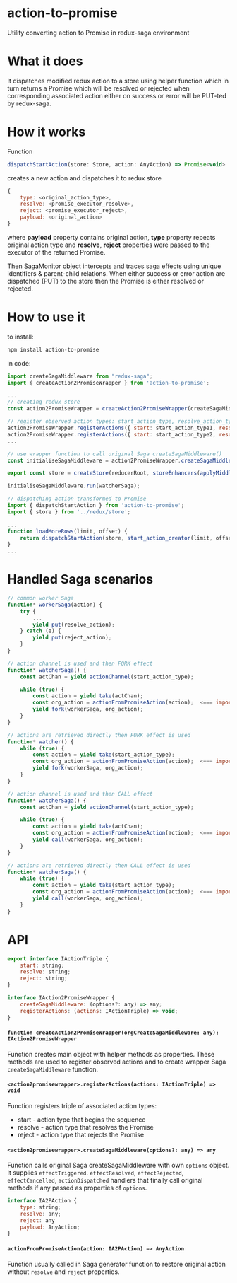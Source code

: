 # action-to-promise
Utility converting action to Promise in redux-saga environment

# What it does
It dispatches modified redux action to a store using helper function which in turn returns a Promise which will be resolved 
or rejected when corresponding associated action either on success or error will be PUT-ted by redux-saga.

# How it works
Function 
```javascript
dispatchStartAction(store: Store, action: AnyAction) => Promise<void> 
```
creates a new action and dispatches it to redux store
```javascript
{ 
    type: <original_action_type>, 
    resolve: <promise_executor_resolve>, 
    reject: <promise_executor_reject>, 
    payload: <original_action> 
}
```
where **payload** property contains original action, **type** property repeats original action type and **resolve**, **reject** properties 
were passed to the executor of the returned Promise.

Then SagaMonitor object intercepts and traces saga effects using unique identifiers & parent-child relations. 
When either success or error action are dispatched (PUT) to the store then the Promise is either resolved or rejected.

# How to use it

to install:
```javascript
npm install action-to-promise
```

in code:
```javascript
import createSagaMiddleware from "redux-saga";
import { createAction2PromiseWrapper } from 'action-to-promise';

...
// creating redux store
const action2PromiseWrapper = createAction2PromiseWrapper(createSagaMiddleware);  // pass Saga createSagaMiddleware function as parameter

// register observed action types: start_action_type, resolve_action_type, reject_action_type
action2PromiseWrapper.registerActions({ start: start_action_type1, resolve: resolve_action_type1, reject: reject_action_type1 });
action2PromiseWrapper.registerActions({ start: start_action_type2, resolve: resolve_action_type2, reject: reject_action_type2 });
...

// use wrapper function to call original Saga createSagaMiddleware()
const initialiseSagaMiddleware = action2PromiseWrapper.createSagaMiddleware();

export const store = createStore(reducerRoot, storeEnhancers(applyMiddleware(initialiseSagaMiddleware)));

initialiseSagaMiddleware.run(watcherSaga);
```

```javascript
// dispatching action transformed to Promise
import { dispatchStartAction } from 'action-to-promise';
import { store } from '../redux/store';

...
function loadMoreRows(limit, offset) {
    return dispatchStartAction(store, start_action_creator(limit, offset));
}
...
```

# Handled Saga scenarios
```javascript
// common worker Saga
function* workerSaga(action) {
    try {
        ...
        yield put(resolve_action);
    } catch (e) {
        yield put(reject_action);
    }
}
```

```javascript
// action channel is used and then FORK effect
function* watcherSaga() {
    const actChan = yield actionChannel(start_action_type);

    while (true) {
        const action = yield take(actChan);
        const org_action = actionFromPromiseAction(action);  <=== important: function restores original action
        yield fork(workerSaga, org_action);
    }
}
```

```javascript
// actions are retrieved directly then FORK effect is used
function* watcher() {
    while (true) {
        const action = yield take(start_action_type);
        const org_action = actionFromPromiseAction(action);  <=== important: function restores original action
        yield fork(workerSaga, org_action);
    }
}
```

```javascript
// action channel is used and then CALL effect
function* watcherSaga() {
    const actChan = yield actionChannel(start_action_type);

    while (true) {
        const action = yield take(actChan);
        const org_action = actionFromPromiseAction(action);  <=== important: function restores original action
        yield call(workerSaga, org_action);
    }
}
```

```javascript
// actions are retrieved directly then CALL effect is used
function* watcherSaga() {
    while (true) {
        const action = yield take(start_action_type);
        const org_action = actionFromPromiseAction(action);  <=== important: function restores original action
        yield call(workerSaga, org_action);
    }
}
```

# API

```javascript
export interface IActionTriple {
    start: string;
    resolve: string;
    reject: string;
}

interface IAction2PromiseWrapper {
    createSagaMiddleware: (options?: any) => any; 
    registerActions: (actions: IActionTriple) => void; 
}  
```

#### `function createAction2PromiseWrapper(orgCreateSagaMiddleware: any): IAction2PromiseWrapper`

Function creates main object with helper methods as properties. These methods are used to register observed actions 
and to create wrapper Saga `createSagaMiddleware` function.

#### `<action2promisewrapper>.registerActions(actions: IActionTriple) => void`

Function registers triple of associated action types:
* start - action type that begins the sequence
* resolve - action type that resolves the Promise
* reject - action type that rejects the Promise

#### `<action2promisewrapper>.createSagaMiddleware(options?: any) => any`

Function calls original Saga createSagaMiddleware with own `options` object. It supplies `effectTriggered`. `effectResolved`,
`effectRejected`, `effectCancelled`, `actionDispatched` handlers that finally call original methods if any passed as properties 
of `options`.

```javascript
interface IA2PAction {
    type: string;
    resolve: any;
    reject: any
    payload: AnyAction;
}
```

#### `actionFromPromiseAction(action: IA2PAction) => AnyAction`

Function usually called in Saga generator function to restore original action without `resolve` and `reject` properties.
